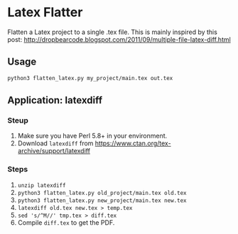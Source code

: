 # Latex Flatter
Flatten a Latex project to a single .tex file. This is mainly inspired by
this post: http://dropbearcode.blogspot.com/2011/09/multiple-file-latex-diff.html

## Usage

```bash
python3 flatten_latex.py my_project/main.tex out.tex
```

## Application: latexdiff

### Steup
1. Make sure you have Perl 5.8+ in your environment.
2. Download `latexdiff` from https://www.ctan.org/tex-archive/support/latexdiff

### Steps
1. `unzip latexdiff`
2. `python3 flatten_latex.py old_project/main.tex old.tex`
3. `python3 flatten_latex.py new_project/main.tex new.tex`
4. `latexdiff old.tex new.tex > temp.tex`
5. `sed 's/^M//' tmp.tex > diff.tex`
6. Compile `diff.tex` to get the PDF.

